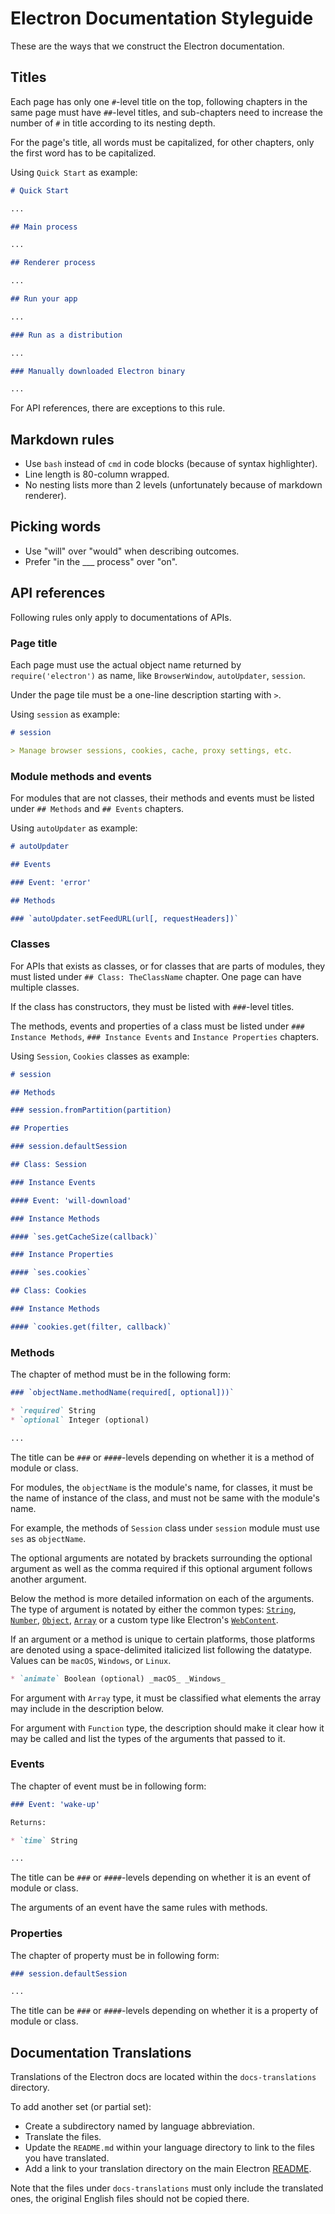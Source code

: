 # Electron Documentation Styleguide

These are the ways that we construct the Electron documentation.

## Titles

Each page has only one `#`-level title on the top, following chapters in the
same page must have `##`-level titles, and sub-chapters need to increase the
number of `#` in title according to its nesting depth.

For the page's title, all words must be capitalized, for other chapters, only
the first word has to be capitalized.

Using `Quick Start` as example:

```markdown
# Quick Start

...

## Main process

...

## Renderer process

...

## Run your app

...

### Run as a distribution

...

### Manually downloaded Electron binary

...
```

For API references, there are exceptions to this rule.

## Markdown rules

* Use `bash` instead of `cmd` in code blocks (because of syntax highlighter).
* Line length is 80-column wrapped.
* No nesting lists more than 2 levels (unfortunately because of markdown
  renderer).

## Picking words

* Use "will" over "would" when describing outcomes.
* Prefer "in the ___ process" over "on".

## API references

Following rules only apply to documentations of APIs.

### Page title

Each page must use the actual object name returned by `require('electron')`
as name, like `BrowserWindow`, `autoUpdater`, `session`.

Under the page tile must be a one-line description starting with `>`.

Using `session` as example:

```markdown
# session

> Manage browser sessions, cookies, cache, proxy settings, etc.

```

### Module methods and events

For modules that are not classes, their methods and events must be listed under
`## Methods` and `## Events` chapters.

Using `autoUpdater` as example:

```markdown
# autoUpdater

## Events

### Event: 'error'

## Methods

### `autoUpdater.setFeedURL(url[, requestHeaders])`
```

### Classes

For APIs that exists as classes, or for classes that are parts of modules, they
must listed under `## Class: TheClassName` chapter. One page can have multiple
classes.

If the class has constructors, they must be listed with `###`-level titles.

The methods, events and properties of a class must be listed under
`### Instance Methods`, `### Instance Events` and `Instance Properties`
chapters.

Using `Session`, `Cookies` classes as example:

```markdown
# session

## Methods

### session.fromPartition(partition)

## Properties

### session.defaultSession

## Class: Session

### Instance Events

#### Event: 'will-download'

### Instance Methods

#### `ses.getCacheSize(callback)`

### Instance Properties

#### `ses.cookies`

## Class: Cookies

### Instance Methods

#### `cookies.get(filter, callback)`
```

### Methods

The chapter of method must be in the following form:

```markdown
### `objectName.methodName(required[, optional]))`

* `required` String
* `optional` Integer (optional)

...

```

The title can be `###` or `####`-levels depending on whether it is a method of
module or class.

For modules, the `objectName` is the module's name, for classes, it must be the
name of instance of the class, and must not be same with the module's name.

For example, the methods of `Session` class under `session` module must use
`ses` as `objectName`.

The optional arguments are notated by brackets surrounding the optional argument
as well as the comma required if this optional argument follows another
argument.

Below the method is more detailed information on each of the arguments. The type
of argument is notated by either the common types:
[`String`](https://developer.mozilla.org/en-US/docs/Web/JavaScript/Reference/Global_Objects/String),
[`Number`](https://developer.mozilla.org/en-US/docs/Web/JavaScript/Reference/Global_Objects/Number),
[`Object`](https://developer.mozilla.org/en-US/docs/Web/JavaScript/Reference/Global_Objects/Object),
[`Array`](https://developer.mozilla.org/en-US/docs/Web/JavaScript/Reference/Global_Objects/Array)
or a custom type like Electron's [`WebContent`](api/web-content.md).

If an argument or a method is unique to certain platforms, those platforms are
denoted using a space-delimited italicized list following the datatype. Values
can be `macOS`, `Windows`, or `Linux`.

``` markdown
* `animate` Boolean (optional) _macOS_ _Windows_
```

For argument with `Array` type, it must be classified what elements the array
may include in the description below.

For argument with `Function` type, the description should make it clear how it
may be called and list the types of the arguments that passed to it.

### Events

The chapter of event must be in following form:

```markdown
### Event: 'wake-up'

Returns:

* `time` String

...

```

The title can be `###` or `####`-levels depending on whether it is an event of
module or class.

The arguments of an event have the same rules with methods.

### Properties

The chapter of property must be in following form:

```markdown
### session.defaultSession

...

```

The title can be `###` or `####`-levels depending on whether it is a property of
module or class.

## Documentation Translations

Translations of the Electron docs are located within the `docs-translations`
directory.

To add another set (or partial set):

* Create a subdirectory named by language abbreviation.
* Translate the files.
* Update the `README.md` within your language directory to link to the files
  you have translated.
* Add a link to your translation directory on the main Electron
  [README](https://github.com/electron/electron#documentation-translations).

Note that the files under `docs-translations` must only include the translated
ones, the original English files should not be copied there.
